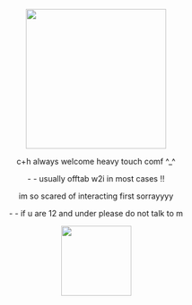 <p text align=center>
<image src=https://files.catbox.moe/y4oakk.png height=250 width=250> </p>
<p text align=center>c+h always welcome heavy touch comf ^_^</p>
<p text align=center>- - usually offtab w2i in most cases !!</p>
<p text align=center>im so scared of interacting first sorrayyyy</p>
<p text align=center>- - if u are 12 and under please do not talk to m</p>
  
<p text align=center>
<image src=https://files.catbox.moe/rb2evh.png height=125 width=125> </p>
